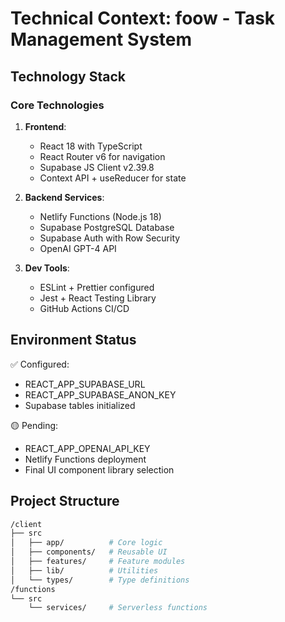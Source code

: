 # Technical Context: foow - Task Management System

## Technology Stack

### Core Technologies

1. **Frontend**:

   - React 18 with TypeScript
   - React Router v6 for navigation
   - Supabase JS Client v2.39.8
   - Context API + useReducer for state

2. **Backend Services**:

   - Netlify Functions (Node.js 18)
   - Supabase PostgreSQL Database
   - Supabase Auth with Row Security
   - OpenAI GPT-4 API

3. **Dev Tools**:
   - ESLint + Prettier configured
   - Jest + React Testing Library
   - GitHub Actions CI/CD

## Environment Status

✅ Configured:

- REACT_APP_SUPABASE_URL
- REACT_APP_SUPABASE_ANON_KEY
- Supabase tables initialized

🟡 Pending:

- REACT_APP_OPENAI_API_KEY
- Netlify Functions deployment
- Final UI component library selection

## Project Structure

```bash
/client
├── src
│   ├── app/          # Core logic
│   ├── components/   # Reusable UI
│   ├── features/     # Feature modules
│   ├── lib/          # Utilities
│   └── types/        # Type definitions
/functions
└── src
    └── services/     # Serverless functions
```
